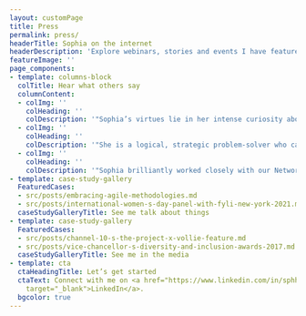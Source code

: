 ```yaml
---
layout: customPage
title: Press
permalink: press/
headerTitle: Sophia on the internet
headerDescription: 'Explore webinars, stories and events I have featured in.'
featureImage: ''
page_components:
- template: columns-block
  colTitle: Hear what others say
  columnContent:
  - colImg: ''
    colHeading: ''
    colDescription: '"Sophia’s virtues lie in her intense curiosity about everything related to her field of work, her determination to constantly push the limits of her abilities and invest in herself, and her clear desire to take initiatives to pursue her interests, going beyond what is required of her."<h5>Christina Christoforou-Livani</h5>'
  - colImg: '' 
    colHeading: ''
    colDescription: '"She is a logical, strategic problem-solver who can systematically break down complex issues and guide her team through them."<h5>Theresa Yung</h5>'
  - colImg: '' 
    colHeading: ''
    colDescription: '"Sophia brilliantly worked closely with our Network Managers to understand the nuances in their marketing challenges."<h5>María Cortés Puch</h5>'
- template: case-study-gallery
  FeaturedCases:
  - src/posts/embracing-agile-methodologies.md
  - src/posts/international-women-s-day-panel-with-fyli-new-york-2021.md
  caseStudyGalleryTitle: See me talk about things
- template: case-study-gallery
  FeaturedCases:
  - src/posts/channel-10-s-the-project-x-vollie-feature.md
  - src/posts/vice-chancellor-s-diversity-and-inclusion-awards-2017.md
  caseStudyGalleryTitle: See me in the media
- template: cta
  ctaHeadingTitle: Let’s get started
  ctaText: Connect with me on <a href="https://www.linkedin.com/in/sphhuynh/" title=""
    target="_blank">LinkedIn</a>.
  bgcolor: true
---
```


